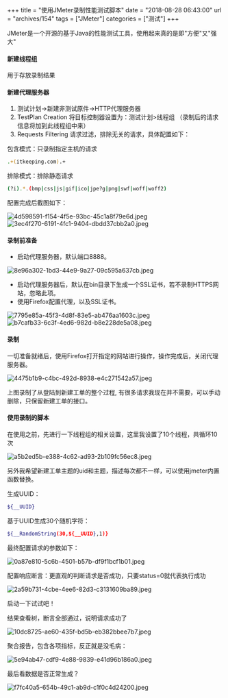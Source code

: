 +++
title = "使用JMeter录制性能测试脚本"
date = "2018-08-28 06:43:00"
url = "archives/154"
tags = ["JMeter"]
categories = ["测试"]
+++

JMeter是一个开源的基于Java的性能测试工具，使用起来真的是即"方便"又"强大"

#### 新建线程组 ####

用于存放录制结果

#### 新建代理服务器 ####

1.  测试计划->新建非测试原件->HTTP代理服务器
2.  TestPlan Creation 将目标控制器设置为：测试计划>线程组 （录制后的请求信息将加到此线程组中来）
3.  Requests Filtering 请求过滤，排除无关的请求，具体配置如下：

包含模式：只录制指定主机的请求

```bash
.+(itkeeping.com).+
```

排除模式：排除静态请求

```bash
(?i).*.(bmp|css|js|gif|ico|jpe?g|png|swf|woff|woff2)
```

配置完成后截图如下：

![4d598591-f154-4f5e-93bc-45c1a8f79e6d.jpeg][]![3ec4f270-6191-4fc1-9404-dbdd37cbb2a0.jpeg][]

#### 录制前准备 ####

 *  启动代理服务器，默认端口8888。

![8e96a302-1bd3-44e9-9a27-09c595a637cb.jpeg][]

 *  启动代理服务器后，默认在bin目录下生成一个SSL证书，若不录制HTTPS网站，忽略此项。
 *  使用Firefox配置代理，以及SSL证书。

![7795e85a-45f3-4d8f-83e5-ab476aa1603c.jpeg][]![b7cafb33-6c3f-4ed6-982d-b8e228de5a08.jpeg][]

#### 录制 ####

一切准备就绪后，使用Firefox打开指定的网站进行操作，操作完成后，关闭代理服务器。

![4475b1b9-c4bc-492d-8938-e4c271542a57.jpeg][]

上图录制了从登陆到新建工单的整个过程, 有很多请求我现在并不需要，可以手动删除，只保留新建工单的接口。

#### 使用录制的脚本 ####

在使用之前，先进行一下线程组的相关设置，这里我设置了10个线程，共循环10次

![a5b2ed5b-e388-4c62-ad93-2b109fc56ec8.jpeg][]

另外我希望新建工单主题的uid和主题，描述每次都不一样，可以使用jmeter内置函数替换。

生成UUID：

```bash
${__UUID}
```

基于UUID生成30个随机字符：

```bash
${__RandomString(30,${__UUID},1)}
```

最终配置请求的参数如下：

![0a87e810-5c6b-4501-b57b-df9f1bcf1b01.jpeg][]

配置响应断言：更直观的判断请求是否成功，只要status=0就代表执行成功

![2a59b731-4cbe-4ee6-82d3-c3131609ba89.jpeg][]

启动一下试试吧！

结果查看树，断言全部通过，说明请求成功了

![10dc8725-ae60-435f-bd5b-eb382bbee7b7.jpeg][]

聚合报告，包含各项指标，反正就是没毛病：

![5e94ab47-cdf9-4e88-9839-e41d96b186a0.jpeg][]

最后看数据是否正常生成？

![f7fc40a5-654b-49c1-ab9d-c1f0c4d24200.jpeg][]


[4d598591-f154-4f5e-93bc-45c1a8f79e6d.jpeg]: https://wenzewoo-cdn.oss-cn-chengdu.aliyuncs.com/images/20180828/4d598591-f154-4f5e-93bc-45c1a8f79e6d.jpeg?x-oss-process=image/auto-orient,1/interlace,1/quality,q_70/format,jpg
[3ec4f270-6191-4fc1-9404-dbdd37cbb2a0.jpeg]: https://wenzewoo-cdn.oss-cn-chengdu.aliyuncs.com/images/20180828/3ec4f270-6191-4fc1-9404-dbdd37cbb2a0.jpeg?x-oss-process=image/auto-orient,1/interlace,1/quality,q_70/format,jpg
[8e96a302-1bd3-44e9-9a27-09c595a637cb.jpeg]: https://wenzewoo-cdn.oss-cn-chengdu.aliyuncs.com/images/20180828/8e96a302-1bd3-44e9-9a27-09c595a637cb.jpeg?x-oss-process=image/auto-orient,1/interlace,1/quality,q_70/format,jpg
[7795e85a-45f3-4d8f-83e5-ab476aa1603c.jpeg]: https://wenzewoo-cdn.oss-cn-chengdu.aliyuncs.com/images/20180828/7795e85a-45f3-4d8f-83e5-ab476aa1603c.jpeg?x-oss-process=image/auto-orient,1/interlace,1/quality,q_70/format,jpg
[b7cafb33-6c3f-4ed6-982d-b8e228de5a08.jpeg]: https://wenzewoo-cdn.oss-cn-chengdu.aliyuncs.com/images/20180828/b7cafb33-6c3f-4ed6-982d-b8e228de5a08.jpeg?x-oss-process=image/auto-orient,1/interlace,1/quality,q_70/format,jpg
[4475b1b9-c4bc-492d-8938-e4c271542a57.jpeg]: https://wenzewoo-cdn.oss-cn-chengdu.aliyuncs.com/images/20180828/4475b1b9-c4bc-492d-8938-e4c271542a57.jpeg?x-oss-process=image/auto-orient,1/interlace,1/quality,q_70/format,jpg
[a5b2ed5b-e388-4c62-ad93-2b109fc56ec8.jpeg]: https://wenzewoo-cdn.oss-cn-chengdu.aliyuncs.com/images/20180828/a5b2ed5b-e388-4c62-ad93-2b109fc56ec8.jpeg?x-oss-process=image/auto-orient,1/interlace,1/quality,q_70/format,jpg
[0a87e810-5c6b-4501-b57b-df9f1bcf1b01.jpeg]: https://wenzewoo-cdn.oss-cn-chengdu.aliyuncs.com/images/20180828/0a87e810-5c6b-4501-b57b-df9f1bcf1b01.jpeg?x-oss-process=image/auto-orient,1/interlace,1/quality,q_70/format,jpg
[2a59b731-4cbe-4ee6-82d3-c3131609ba89.jpeg]: https://wenzewoo-cdn.oss-cn-chengdu.aliyuncs.com/images/20180828/2a59b731-4cbe-4ee6-82d3-c3131609ba89.jpeg?x-oss-process=image/auto-orient,1/interlace,1/quality,q_70/format,jpg
[10dc8725-ae60-435f-bd5b-eb382bbee7b7.jpeg]: https://wenzewoo-cdn.oss-cn-chengdu.aliyuncs.com/images/20180828/10dc8725-ae60-435f-bd5b-eb382bbee7b7.jpeg?x-oss-process=image/auto-orient,1/interlace,1/quality,q_70/format,jpg
[5e94ab47-cdf9-4e88-9839-e41d96b186a0.jpeg]: https://wenzewoo-cdn.oss-cn-chengdu.aliyuncs.com/images/20180828/5e94ab47-cdf9-4e88-9839-e41d96b186a0.jpeg?x-oss-process=image/auto-orient,1/interlace,1/quality,q_70/format,jpg
[f7fc40a5-654b-49c1-ab9d-c1f0c4d24200.jpeg]: https://wenzewoo-cdn.oss-cn-chengdu.aliyuncs.com/images/20180828/f7fc40a5-654b-49c1-ab9d-c1f0c4d24200.jpeg?x-oss-process=image/auto-orient,1/interlace,1/quality,q_70/format,jpg